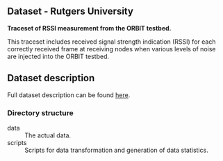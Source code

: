 ## Dataset - Rutgers University

**Traceset of RSSI measurement from the ORBIT testbed.**

This traceset includes received signal strength indication (RSSI) for each correctly received frame at receiving nodes when various levels of noise are injected into the ORBIT testbed.

## Dataset description

Full dataset description can be found [here](https://crawdad.cs.dartmouth.edu/rutgers/noise/20070420/).

### Directory structure

<dl>
  <dt>data</dt>
  <dd>The actual data.</dd>

  <dt>scripts</dt>
  <dd>Scripts for data transformation and generation of data statistics.</dd>
</dl>